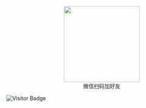 <div style="text-align:center;width=300px;height=200px;backgroundColor:red">
  <img src="https://images.gitee.com/uploads/images/2022/0408/071102_611afdf6_381412.jpeg" width="200px" height="200px"/>
  <br/>
  微信扫码加好友
</div>

![Visitor Badge](https://visitor-badge.laobi.icu/badge?page_id=leorian.leorian)
